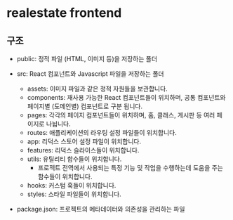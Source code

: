 # realestate frontend

## 구조

- public: 정적 파일 (HTML, 이미지 등)을 저장하는 폴더
- src: React 컴포넌트와 Javascript 파일을 저장하는 폴더
  - assets: 이미지 파일과 같은 정적 자원들을 보관합니다.
  - components: 재사용 가능한 React 컴포넌트들이 위치하며, 공통 컴포넌트와 페이지별 (도메인별) 컴포넌트로 구분 됩니다.
  - pages: 각각의 페이지 컴포넌트들이 위치하며, 홈, 클래스, 게시판 등 여러 페이지로 나뉩니다.
  - routes: 애플리케이션의 라우팅 설정 파일들이 위치합니다.
  - app: 리덕스 스토어 설정 파일이 위치합니다.
  - features: 리덕스 슬라이스들이 위치합니다.
  - utils: 유틸리티 함수들이 위치합니다. 
    - 프로젝트 전역에서 사용되는 특정 기능 및 작업을 수행하는데 도움을 주는 함수들이 위치합니다.
  - hooks: 커스텀 훅들이 위치합니다.
  - styles: 스타일 파일들이 위치합니다.

- package.json: 프로젝트의 메타데이터와 의존성을 관리하는 파일
